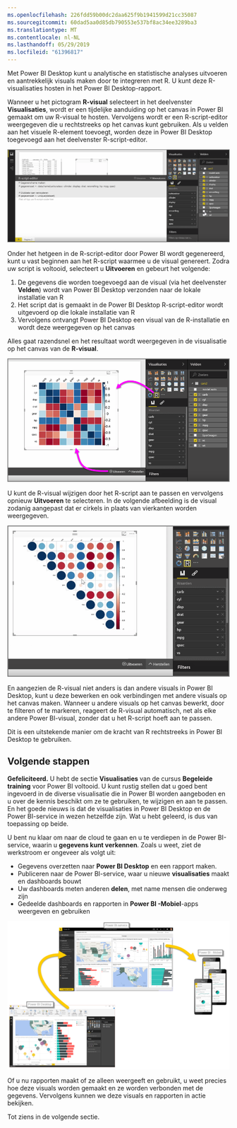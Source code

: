```yaml
---
ms.openlocfilehash: 226fdd59b00dc2daa625f9b1941599d21cc35087
ms.sourcegitcommit: 60dad5aa0d85db790553e537bf8ac34ee3289ba3
ms.translationtype: MT
ms.contentlocale: nl-NL
ms.lasthandoff: 05/29/2019
ms.locfileid: "61396817"
---
```

Met Power BI Desktop kunt u analytische en statistische analyses uitvoeren en aantrekkelijk visuals maken door te integreren met R. U kunt deze R-visualisaties hosten in het Power BI Desktop-rapport.

Wanneer u het pictogram **R-visual** selecteert in het deelvenster **Visualisaties**, wordt er een tijdelijke aanduiding op het canvas in Power BI gemaakt om uw R-visual te hosten. Vervolgens wordt er een R-script-editor weergegeven die u rechtstreeks op het canvas kunt gebruiken. Als u velden aan het visuele R-element toevoegt, worden deze in Power BI Desktop toegevoegd aan het deelvenster R-script-editor.

![](media/3-11h-r-visual-integration/3-11h_1.png)

Onder het hetgeen in de R-script-editor door Power BI wordt gegenereerd, kunt u vast beginnen aan het R-script waarmee u de visual genereert. Zodra uw script is voltooid, selecteert u **Uitvoeren** en gebeurt het volgende:

1. De gegevens die worden toegevoegd aan de visual (via het deelvenster **Velden**) wordt van Power BI Desktop verzonden naar de lokale installatie van R
2. Het script dat is gemaakt in de Power BI Desktop R-script-editor wordt uitgevoerd op die lokale installatie van R
3. Vervolgens ontvangt Power BI Desktop een visual van de R-installatie en wordt deze weergegeven op het canvas

Alles gaat razendsnel en het resultaat wordt weergegeven in de visualisatie op het canvas van de **R-visual**.

![](media/3-11h-r-visual-integration/3-11h_2.png)

U kunt de R-visual wijzigen door het R-script aan te passen en vervolgens opnieuw **Uitvoeren** te selecteren. In de volgende afbeelding is de visual zodanig aangepast dat er cirkels in plaats van vierkanten worden weergegeven.

![](media/3-11h-r-visual-integration/3-11h_3.png)

En aangezien de R-visual niet anders is dan andere visuals in Power BI Desktop, kunt u deze bewerken en ook verbindingen met andere visuals op het canvas maken. Wanneer u andere visuals op het canvas bewerkt, door te filteren of te markeren, reageert de R-visual automatisch, net als elke andere Power BI-visual, zonder dat u het R-script hoeft aan te passen.

Dit is een uitstekende manier om de kracht van R rechtstreeks in Power BI Desktop te gebruiken.

## <a name="next-steps"></a>Volgende stappen
**Gefeliciteerd.** U hebt de sectie **Visualisaties** van de cursus **Begeleide training** voor Power BI voltooid. U kunt rustig stellen dat u goed bent ingevoerd in de diverse visualisatie die in Power BI worden aangeboden en u over de kennis beschikt om ze te gebruiken, te wijzigen en aan te passen. En het goede nieuws is dat de visualisaties in Power BI Desktop en de Power BI-service in wezen hetzelfde zijn. Wat u hebt geleerd, is dus van toepassing op beide.

U bent nu klaar om naar de cloud te gaan en u te verdiepen in de Power BI-service, waarin u **gegevens kunt verkennen**. Zoals u weet, ziet de werkstroom er ongeveer als volgt uit:

* Gegevens overzetten naar **Power BI Desktop** en een rapport maken.
* Publiceren naar de Power BI-service, waar u nieuwe **visualisaties** maakt en dashboards bouwt
* Uw dashboards meten anderen **delen**, met name mensen die onderweg zijn
* Gedeelde dashboards en rapporten in **Power BI -Mobiel**-apps weergeven en gebruiken

![](media/3-11h-r-visual-integration/c0a1_1.png)

Of u nu rapporten maakt of ze alleen weergeeft en gebruikt, u weet precies hoe deze visuals worden gemaakt en ze worden verbonden met de gegevens. Vervolgens kunnen we deze visuals en rapporten in actie bekijken.

Tot ziens in de volgende sectie.

